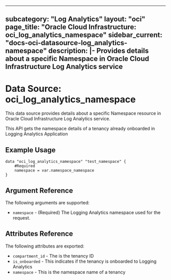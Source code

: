 
---
subcategory: "Log Analytics"
layout: "oci"
page_title: "Oracle Cloud Infrastructure: oci_log_analytics_namespace"
sidebar_current: "docs-oci-datasource-log_analytics-namespace"
description: |-
  Provides details about a specific Namespace in Oracle Cloud Infrastructure Log Analytics service
---

# Data Source: oci_log_analytics_namespace
This data source provides details about a specific Namespace resource in Oracle Cloud Infrastructure Log Analytics service.

This API gets the namespace details of a tenancy already onboarded in Logging Analytics Application


## Example Usage

```hcl
data "oci_log_analytics_namespace" "test_namespace" {
	#Required
	namespace = var.namespace_namespace
}
```

## Argument Reference

The following arguments are supported:

* `namespace` - (Required) The Logging Analytics namespace used for the request. 


## Attributes Reference

The following attributes are exported:

* `compartment_id` - The is the tenancy ID
* `is_onboarded` - This indicates if the tenancy is onboarded to Logging Analytics
* `namespace` - This is the namespace name of a tenancy

